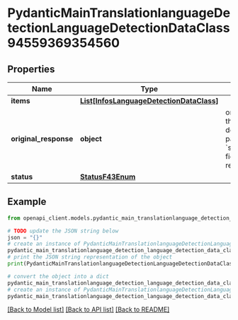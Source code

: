# PydanticMainTranslationlanguageDetectionLanguageDetectionDataClass94559369354560


## Properties

Name | Type | Description | Notes
------------ | ------------- | ------------- | -------------
**items** | [**List[InfosLanguageDetectionDataClass]**](InfosLanguageDetectionDataClass.md) |  | [optional] 
**original_response** | **object** | original response sent by the provider, hidden by default, show it by passing the &#x60;show_original_response&#x60; field to &#x60;true&#x60; in your request | [optional] 
**status** | [**StatusF43Enum**](StatusF43Enum.md) |  | 

## Example

```python
from openapi_client.models.pydantic_main_translationlanguage_detection_language_detection_data_class94559369354560 import PydanticMainTranslationlanguageDetectionLanguageDetectionDataClass94559369354560

# TODO update the JSON string below
json = "{}"
# create an instance of PydanticMainTranslationlanguageDetectionLanguageDetectionDataClass94559369354560 from a JSON string
pydantic_main_translationlanguage_detection_language_detection_data_class94559369354560_instance = PydanticMainTranslationlanguageDetectionLanguageDetectionDataClass94559369354560.from_json(json)
# print the JSON string representation of the object
print(PydanticMainTranslationlanguageDetectionLanguageDetectionDataClass94559369354560.to_json())

# convert the object into a dict
pydantic_main_translationlanguage_detection_language_detection_data_class94559369354560_dict = pydantic_main_translationlanguage_detection_language_detection_data_class94559369354560_instance.to_dict()
# create an instance of PydanticMainTranslationlanguageDetectionLanguageDetectionDataClass94559369354560 from a dict
pydantic_main_translationlanguage_detection_language_detection_data_class94559369354560_form_dict = pydantic_main_translationlanguage_detection_language_detection_data_class94559369354560.from_dict(pydantic_main_translationlanguage_detection_language_detection_data_class94559369354560_dict)
```
[[Back to Model list]](../README.md#documentation-for-models) [[Back to API list]](../README.md#documentation-for-api-endpoints) [[Back to README]](../README.md)


